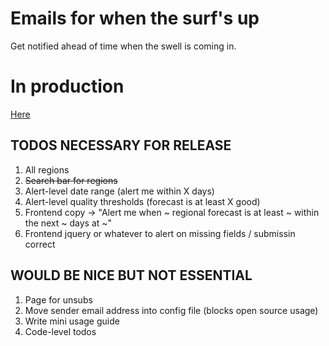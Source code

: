 # Emails for when the surf's up

Get notified ahead of time when the swell is coming in.

# In production

[Here](http://natewillard.com/projects/surf_alert/)

## TODOS NECESSARY FOR RELEASE

1. All regions
2. ~~Search bar for regions~~
3. Alert-level date range (alert me within X days)
4. Alert-level quality thresholds (forecast is at least X good)
5. Frontend copy -> "Alert me when ~ regional forecast is at least ~ within the next ~ days at ~"
6. Frontend jquery or whatever to alert on missing fields / submissin correct

## WOULD BE NICE BUT NOT ESSENTIAL
1. Page for unsubs
2. Move sender email address into config file (blocks open source usage)
3. Write mini usage guide
4. Code-level todos


